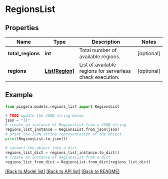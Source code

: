 # RegionsList


## Properties

Name | Type | Description | Notes
------------ | ------------- | ------------- | -------------
**total_regions** | **int** | Total number of available regions. | [optional] 
**regions** | [**List[Region]**](Region.md) | List of available regions for serverless check execution. | [optional] 

## Example

```python
from pingera.models.regions_list import RegionsList

# TODO update the JSON string below
json = "{}"
# create an instance of RegionsList from a JSON string
regions_list_instance = RegionsList.from_json(json)
# print the JSON string representation of the object
print(RegionsList.to_json())

# convert the object into a dict
regions_list_dict = regions_list_instance.to_dict()
# create an instance of RegionsList from a dict
regions_list_from_dict = RegionsList.from_dict(regions_list_dict)
```
[[Back to Model list]](../README.md#documentation-for-models) [[Back to API list]](../README.md#documentation-for-api-endpoints) [[Back to README]](../README.md)


